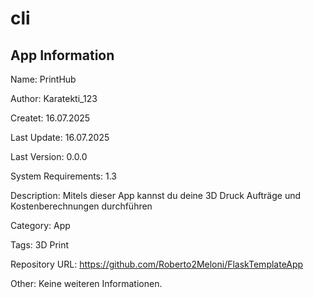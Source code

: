 # cli

## App Information

Name: PrintHub

Author: Karatekti_123

Createt: 16.07.2025

Last Update: 16.07.2025

Last Version: 0.0.0

System Requirements: 1.3

Description: Mitels dieser App kannst du deine 3D Druck Aufträge und Kostenberechnungen durchführen

Category: App

Tags: 3D Print

Repository URL: https://github.com/Roberto2Meloni/FlaskTemplateApp

Other: Keine weiteren Informationen.
